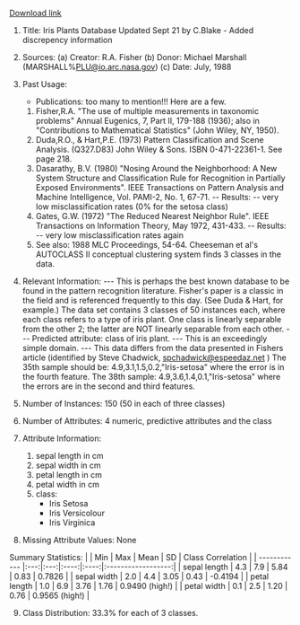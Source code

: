 [Download link](https://uowmailedu-my.sharepoint.com/:u:/r/personal/tlhoang_uow_edu_au/Documents/flowers.zip?csf=1&web=1&e=47ePMO)

1. Title: Iris Plants Database
	Updated Sept 21 by C.Blake - Added discrepency information

2. Sources:
     (a) Creator: R.A. Fisher
     (b) Donor: Michael Marshall (MARSHALL%PLU@io.arc.nasa.gov)
     (c) Date: July, 1988

3. Past Usage:
   - Publications: too many to mention!!!  Here are a few.
   1. Fisher,R.A. "The use of multiple measurements in taxonomic problems"
      Annual Eugenics, 7, Part II, 179-188 (1936); also in "Contributions
      to Mathematical Statistics" (John Wiley, NY, 1950).
   2. Duda,R.O., & Hart,P.E. (1973) Pattern Classification and Scene Analysis.
      (Q327.D83) John Wiley & Sons.  ISBN 0-471-22361-1.  See page 218.
   3. Dasarathy, B.V. (1980) "Nosing Around the Neighborhood: A New System
      Structure and Classification Rule for Recognition in Partially Exposed
      Environments".  IEEE Transactions on Pattern Analysis and Machine
      Intelligence, Vol. PAMI-2, No. 1, 67-71.
      -- Results:
         -- very low misclassification rates (0% for the setosa class)
   4. Gates, G.W. (1972) "The Reduced Nearest Neighbor Rule".  IEEE 
      Transactions on Information Theory, May 1972, 431-433.
      -- Results:
         -- very low misclassification rates again
   5. See also: 1988 MLC Proceedings, 54-64.  Cheeseman et al's AUTOCLASS II
      conceptual clustering system finds 3 classes in the data.

4. Relevant Information:
   --- This is perhaps the best known database to be found in the pattern
       recognition literature.  Fisher's paper is a classic in the field
       and is referenced frequently to this day.  (See Duda & Hart, for
       example.)  The data set contains 3 classes of 50 instances each,
       where each class refers to a type of iris plant.  One class is
       linearly separable from the other 2; the latter are NOT linearly
       separable from each other.
   --- Predicted attribute: class of iris plant.
   --- This is an exceedingly simple domain.
   --- This data differs from the data presented in Fishers article
	(identified by Steve Chadwick,  spchadwick@espeedaz.net )
	The 35th sample should be: 4.9,3.1,1.5,0.2,"Iris-setosa"
	where the error is in the fourth feature.
	The 38th sample: 4.9,3.6,1.4,0.1,"Iris-setosa"
	where the errors are in the second and third features.  

5. Number of Instances: 150 (50 in each of three classes)

6. Number of Attributes: 4 numeric, predictive attributes and the class

7. Attribute Information:
   1. sepal length in cm
   2. sepal width in cm
   3. petal length in cm
   4. petal width in cm
   5. class: 
      - Iris Setosa
      - Iris Versicolour
      - Iris Virginica

8. Missing Attribute Values: None

Summary Statistics:
|              | Min | Max | Mean | SD   | Class Correlation  |
| ------------ |:---:|:---:|:----:|:----:|:------------------:|
| sepal length | 4.3 | 7.9 | 5.84 | 0.83 |  0.7826            |
| sepal width  | 2.0 | 4.4 | 3.05 | 0.43 | -0.4194            |
| petal length | 1.0 | 6.9 | 3.76 | 1.76 |  0.9490 (high!)    |
| petal width  | 0.1 | 2.5 | 1.20 | 0.76 |  0.9565 (high!)    |

9. Class Distribution: 33.3% for each of 3 classes.
